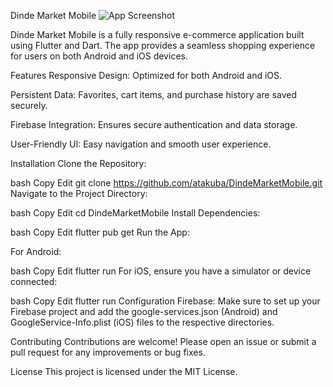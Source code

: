 Dinde Market Mobile
![App Screenshot]([https://your-image-url.com/image.png](https://i.postimg.cc/XqXMKKGs/DINDE-MARKET.png))

Dinde Market Mobile is a fully responsive e-commerce application built using Flutter and Dart. The app provides a seamless shopping experience for users on both Android and iOS devices.

Features
Responsive Design: Optimized for both Android and iOS.

Persistent Data: Favorites, cart items, and purchase history are saved securely.

Firebase Integration: Ensures secure authentication and data storage.

User-Friendly UI: Easy navigation and smooth user experience.

Installation
Clone the Repository:

bash
Copy
Edit
git clone https://github.com/atakuba/DindeMarketMobile.git
Navigate to the Project Directory:

bash
Copy
Edit
cd DindeMarketMobile
Install Dependencies:

bash
Copy
Edit
flutter pub get
Run the App:

For Android:

bash
Copy
Edit
flutter run
For iOS, ensure you have a simulator or device connected:

bash
Copy
Edit
flutter run
Configuration
Firebase: Make sure to set up your Firebase project and add the google-services.json (Android) and GoogleService-Info.plist (iOS) files to the respective directories.

Contributing
Contributions are welcome! Please open an issue or submit a pull request for any improvements or bug fixes.

License
This project is licensed under the MIT License.
